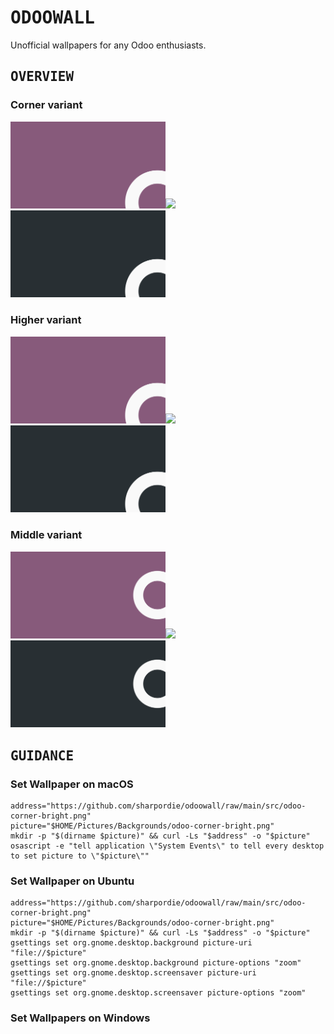 # <samp>ODOOWALL</damp>

Unofficial wallpapers for any Odoo enthusiasts.

## <samp>OVERVIEW</damp>

### Corner variant

<a href="src/odoo-corner-bright.png"><img src="src/odoo-corner-bright.svg" width="49.25%"/></a><img src="https://upload.wikimedia.org/wikipedia/commons/c/ca/1x1.png" width="1.5%"/><a href="src/odoo-corner-darken.png"><img src="src/odoo-corner-darken.svg" width="49.25%"/></a>

### Higher variant

<a href="src/odoo-higher-bright.png"><img src="src/odoo-higher-bright.svg" width="49.25%"/></a><img src="https://upload.wikimedia.org/wikipedia/commons/c/ca/1x1.png" width="1.5%"/><a href="src/odoo-higher-darken.png"><img src="src/odoo-higher-darken.svg" width="49.25%"/></a>

### Middle variant

<a href="src/odoo-middle-bright.png"><img src="src/odoo-middle-bright.svg" width="49.25%"/></a><img src="https://upload.wikimedia.org/wikipedia/commons/c/ca/1x1.png" width="1.5%"/><a href="src/odoo-middle-darken.png"><img src="src/odoo-middle-darken.svg" width="49.25%"/></a>

## <samp>GUIDANCE</damp>

### Set Wallpaper on macOS

```shell
address="https://github.com/sharpordie/odoowall/raw/main/src/odoo-corner-bright.png"
picture="$HOME/Pictures/Backgrounds/odoo-corner-bright.png"
mkdir -p "$(dirname $picture)" && curl -Ls "$address" -o "$picture"
osascript -e "tell application \"System Events\" to tell every desktop to set picture to \"$picture\""
```

### Set Wallpaper on Ubuntu

```shell
address="https://github.com/sharpordie/odoowall/raw/main/src/odoo-corner-bright.png"
picture="$HOME/Pictures/Backgrounds/odoo-corner-bright.png"
mkdir -p "$(dirname $picture)" && curl -Ls "$address" -o "$picture"
gsettings set org.gnome.desktop.background picture-uri "file://$picture"
gsettings set org.gnome.desktop.background picture-options "zoom"
gsettings set org.gnome.desktop.screensaver picture-uri "file://$picture"
gsettings set org.gnome.desktop.screensaver picture-options "zoom"
```

### Set Wallpapers on Windows

```shell

```
